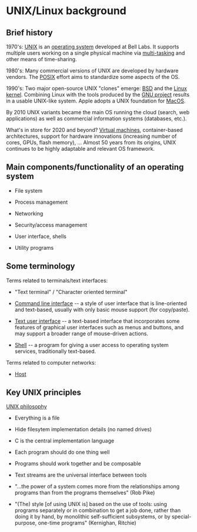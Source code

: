 UNIX/Linux background
=====================

Brief history
-------------

1970's: [UNIX](https://en.wikipedia.org/wiki/Unix) is an [operating
system](https://en.wikipedia.org/wiki/Operating_system) developed at
Bell Labs.  It supports multiple users working on a single physical
machine via
[multi-tasking](https://en.wikipedia.org/wiki/Computer_multitasking)
and other means of time-sharing.

1980's: Many commercial versions of UNIX are developed by hardware
vendors.  The [POSIX](https://en.wikipedia.org/wiki/POSIX) effort aims
to standardize some aspects of the OS.

1990's: Two major open-source UNIX "clones" emerge:
[BSD](https://en.wikipedia.org/wiki/Berkeley_Software_Distribution)
and the [Linux kernel](https://en.wikipedia.org/wiki/Linux).
Combining Linux with the tools produced by the [GNU
project](https://en.wikipedia.org/wiki/GNU_Project) results in a
usable UNIX-like system.  Apple adopts a UNIX foundation for
[MacOS](https://en.wikipedia.org/wiki/MacOS).

By 2010 UNIX variants became the main OS running the cloud (search,
web applications) as well as commercial information systems
(databases, etc.).

What's in store for 2020 and beyond?  [Virtual
machines](https://en.wikipedia.org/wiki/Operating-system-level_virtualization),
container-based architectures, support for hardware innovations
(increasing number of cores, GPUs, flash memory), ...  Almost 50 years from
its origins, UNIX continues to be highly adaptable and relevant OS
framework.

Main components/functionality of an operating system
-----------------------------------------------------

* File system

* Process management

* Networking

* Security/access management

* User interface, shells

* Utility programs

Some terminology
----------------

Terms related to terminals/text interfaces:

* "Text terminal" / "Character oriented terminal"

* [Command line
  interface](https://en.wikipedia.org/wiki/Command-line_interface) --
  a style of user interface that is line-oriented and text-based,
  usually with only basic mouse support (for copy/paste).

* [Text user
  interface](https://en.wikipedia.org/wiki/Text-based_user_interface)
  -- a text-based interface that incorporates some features of
  graphical user interfaces such as menus and buttons, and may support
  a broader range of mouse-driven actions.

* [Shell](https://en.wikipedia.org/wiki/Shell_(computing)) -- a
  program for giving a user access to operating system services,
  traditionally text-based.

Terms related to computer networks:

* [Host](https://en.wikipedia.org/wiki/Host_(network))


Key UNIX principles
-------------------

[UNIX philosophy](https://en.wikipedia.org/wiki/Unix_philosophy)

* Everything is a file

* Hide filesytem implementation details (no named drives)

* C is the central implementation language

* Each program should do one thing well

* Programs should work together and be composable

* Text streams are the universal interface between tools

* "...the power of a system comes more from the relationships among
  programs than from the programs themselves" (Rob Pike)

* "(The) style [of using UNIX is] based on the use of tools: using
  programs separately or in combination to get a job done, rather than
  doing it by hand, by monolithic self-sufficient subsystems, or by
  special-purpose, one-time programs" (Kernighan, Ritchie)